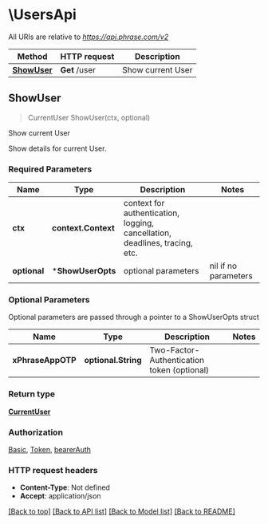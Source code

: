 # \UsersApi

All URIs are relative to *https://api.phrase.com/v2*

Method | HTTP request | Description
------------- | ------------- | -------------
[**ShowUser**](UsersApi.md#ShowUser) | **Get** /user | Show current User



## ShowUser

> CurrentUser ShowUser(ctx, optional)

Show current User

Show details for current User.

### Required Parameters


Name | Type | Description  | Notes
------------- | ------------- | ------------- | -------------
**ctx** | **context.Context** | context for authentication, logging, cancellation, deadlines, tracing, etc.
 **optional** | ***ShowUserOpts** | optional parameters | nil if no parameters

### Optional Parameters

Optional parameters are passed through a pointer to a ShowUserOpts struct


Name | Type | Description  | Notes
------------- | ------------- | ------------- | -------------
 **xPhraseAppOTP** | **optional.String**| Two-Factor-Authentication token (optional) | 

### Return type

[**CurrentUser**](current_user.md)

### Authorization

[Basic](../README.md#Basic), [Token](../README.md#Token), [bearerAuth](../README.md#bearerAuth)

### HTTP request headers

- **Content-Type**: Not defined
- **Accept**: application/json

[[Back to top]](#) [[Back to API list]](../README.md#documentation-for-api-endpoints)
[[Back to Model list]](../README.md#documentation-for-models)
[[Back to README]](../README.md)

